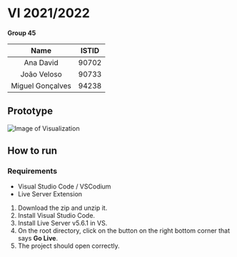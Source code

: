 # VI 2021/2022

**Group 45** 

| Name | ISTID |
| :-: | :-: |
|Ana David|90702|
|João Veloso|90733|
|Miguel Gonçalves|94238|


## Prototype
![Image of Visualization](images/dashboard.jpeg)

## How to run
### Requirements
* Visual Studio Code / VSCodium
* Live Server Extension
1. Download the zip and unzip it.
2. Install Visual Studio Code.
3. Install Live Server v5.6.1 in VS.
4. On the root directory, click on the button on the right bottom corner that says **Go Live**.
5. The project should open correctly.